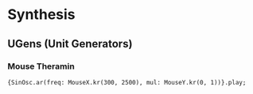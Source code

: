 # Synthesis

## UGens (Unit Generators)

### Mouse Theramin
```supercollider
{SinOsc.ar(freq: MouseX.kr(300, 2500), mul: MouseY.kr(0, 1))}.play;
```
